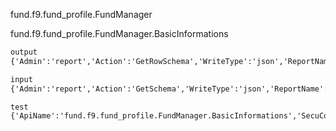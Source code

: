 fund.f9.fund_profile.FundManager

fund.f9.fund_profile.FundManager.BasicInformations

```md
output
{'Admin':'report','Action':'GetRowSchema','WriteType':'json','ReportName':'fund.f9.fund_profile.FundManager.BasicInformations'}

input
{'Admin':'report','Action':'GetSchema','WriteType':'json','ReportName':'fund.f9.fund_profile.FundManager.BasicInformations'}

test
{'ApiName':'fund.f9.fund_profile.FundManager.BasicInformations','SecuCode':'000011','Names':'阳琨',"WriteType":"json"}
```

